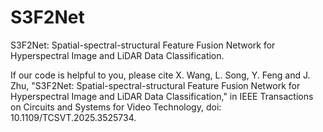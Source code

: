 # S3F2Net
S3F2Net: Spatial-spectral-structural Feature Fusion Network for Hyperspectral Image and LiDAR Data Classification.

If our code is helpful to you, please cite X. Wang, L. Song, Y. Feng and J. Zhu, "S3F2Net: Spatial-spectral-structural Feature Fusion Network for Hyperspectral Image and LiDAR Data Classification," in IEEE Transactions on Circuits and Systems for Video Technology, doi: 10.1109/TCSVT.2025.3525734.
